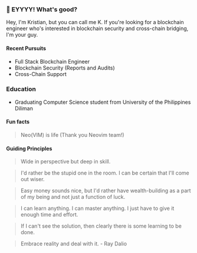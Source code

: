 ### 👋 EYYYY! What's good?

Hey, I'm Kristian, but you can call me K. If you're looking for a blockchain engineer who's interested in blockchain security and cross-chain bridging, I'm your guy.

#### Recent Pursuits

- Full Stack Blockchain Engineer
- Blockchain Security (Reports and Audits)
- Cross-Chain Support

### Education

- Graduating Computer Science student from University of the Philippines Diliman

#### Fun facts

> Neo(VIM) is life (Thank you Neovim team!)

#### Guiding Principles

> Wide in perspective but deep in skill.

> I'd rather be the stupid one in the room. I can be certain that I'll come out wiser.

> Easy money sounds nice, but I'd rather have wealth-building as a part of my being and not just a function of luck.

> I can learn anything. I can master anything. I just have to give it enough time and effort.

> If I can't see the solution, then clearly there is some learning to be done.

> Embrace reality and deal with it. - Ray Dalio
